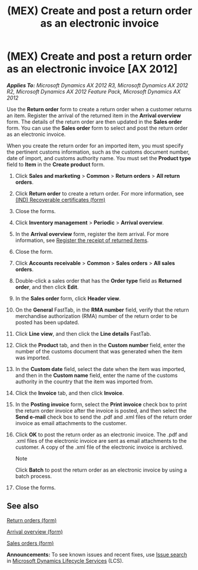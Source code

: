 ﻿---
title: (MEX) Create and post a return order as an electronic invoice
TOCTitle: (MEX) Create and post a return order as an electronic invoice
ms:assetid: 0beffe39-4e06-4ad1-8601-2b4c9a57846f
ms:mtpsurl: https://technet.microsoft.com/en-us/library/Hh242125(v=AX.60)
ms:contentKeyID: 36055991
ms.date: 04/18/2014
mtps_version: v=AX.60
f1_keywords:
- create and post
- electronic invoice
- return order
---

# (MEX) Create and post a return order as an electronic invoice [AX 2012]


_**Applies To:** Microsoft Dynamics AX 2012 R3, Microsoft Dynamics AX 2012 R2, Microsoft Dynamics AX 2012 Feature Pack, Microsoft Dynamics AX 2012_

Use the **Return order** form to create a return order when a customer returns an item. Register the arrival of the returned item in the **Arrival overview** form. The details of the return order are then updated in the **Sales order** form. You can use the **Sales order** form to select and post the return order as an electronic invoice.

When you create the return order for an imported item, you must specify the pertinent customs information, such as the customs document number, date of import, and customs authority name. You must set the **Product type** field to **Item** in the **Create product** form.

1.  Click **Sales and marketing** \> **Common** \> **Return orders** \> **All return orders**.

2.  Click **Return order** to create a return order. For more information, see [(IND) Recoverable certificates (form)](https://technet.microsoft.com/en-us/library/jj664816\(v=ax.60\))

3.  Close the forms.

4.  Click **Inventory management** \> **Periodic** \> **Arrival overview**.

5.  In the **Arrival overview** form, register the item arrival. For more information, see [Register the receipt of returned items](register-the-receipt-of-returned-items.md).

6.  Close the form.

7.  Click **Accounts receivable** \> **Common** \> **Sales orders** \> **All sales orders**.

8.  Double-click a sales order that has the **Order type** field as **Returned order**, and then click **Edit**.

9.  In the **Sales order** form, click **Header view**.

10. On the **General** FastTab, in the **RMA number** field, verify that the return merchandise authorization (RMA) number of the return order to be posted has been updated.

11. Click **Line view**, and then click the **Line details** FastTab.

12. Click the **Product** tab, and then in the **Custom number** field, enter the number of the customs document that was generated when the item was imported.

13. In the **Custom date** field, select the date when the item was imported, and then in the **Custom name** field, enter the name of the customs authority in the country that the item was imported from.

14. Click the **Invoice** tab, and then click **Invoice**.

15. In the **Posting invoice** form, select the **Print invoice** check box to print the return order invoice after the invoice is posted, and then select the **Send e-mail** check box to send the .pdf and .xml files of the return order invoice as email attachments to the customer.

16. Click **OK** to post the return order as an electronic invoice. The .pdf and .xml files of the electronic invoice are sent as email attachments to the customer. A copy of the .xml file of the electronic invoice is archived.
    

    > [!NOTE]
    > <P>Click <STRONG>Batch</STRONG> to post the return order as an electronic invoice by using a batch process.</P>



17. Close the forms.

## See also

[Return orders (form)](https://technet.microsoft.com/en-us/library/hh803010\(v=ax.60\))

[Arrival overview (form)](https://technet.microsoft.com/en-us/library/hh227654\(v=ax.60\))

[Sales orders (form)](https://technet.microsoft.com/en-us/library/aa585863\(v=ax.60\))

  
**Announcements:** To see known issues and recent fixes, use [Issue search](http://go.microsoft.com/fwlink/?linkid=389258) in [Microsoft Dynamics Lifecycle Services](http://go.microsoft.com/fwlink/?linkid=306505) (LCS).

